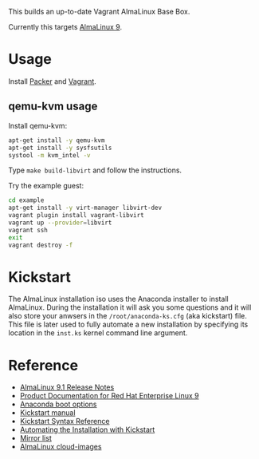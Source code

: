 This builds an up-to-date Vagrant AlmaLinux Base Box.

Currently this targets [AlmaLinux 9](https://almalinux.org/).

# Usage

Install [Packer](https://www.packer.io/) and [Vagrant](https://www.vagrantup.com/).

## qemu-kvm usage

Install qemu-kvm:

```bash
apt-get install -y qemu-kvm
apt-get install -y sysfsutils
systool -m kvm_intel -v
```

Type `make build-libvirt` and follow the instructions.

Try the example guest:

```bash
cd example
apt-get install -y virt-manager libvirt-dev
vagrant plugin install vagrant-libvirt
vagrant up --provider=libvirt
vagrant ssh
exit
vagrant destroy -f
```

# Kickstart

The AlmaLinux installation iso uses the Anaconda installer to install AlmaLinux.
During the installation it will ask you some questions and it will also
store your anwsers in the `/root/anaconda-ks.cfg` (aka kickstart) file.
This file is later used to fully automate a new installation by specifying
its location in the `inst.ks` kernel command line argument.

# Reference

* [AlmaLinux 9.1 Release Notes](https://wiki.almalinux.org/release-notes/9.1.html)
* [Product Documentation for Red Hat Enterprise Linux 9](https://access.redhat.com/documentation/en-us/red_hat_enterprise_linux/9)
* [Anaconda boot options](https://anaconda-installer.readthedocs.io/en/latest/boot-options.html)
* [Kickstart manual](http://pykickstart.readthedocs.io/en/latest/kickstart-docs.html)
* [Kickstart Syntax Reference](https://access.redhat.com/documentation/en-us/red_hat_enterprise_linux/9/html/performing_an_advanced_rhel_installation/kickstart_references)
* [Automating the Installation with Kickstart](https://access.redhat.com/documentation/en-us/red_hat_enterprise_linux/9/html/performing_an_advanced_rhel_installation/performing_an_automated_installation_using_kickstart)
* [Mirror list](https://mirrors.almalinux.org)
* [AlmaLinux cloud-images](https://github.com/AlmaLinux/cloud-images)
